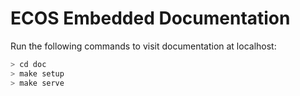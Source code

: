 # ECOS Embedded Documentation

Run the following commands to visit documentation at localhost:

```sh
> cd doc
> make setup
> make serve
```
